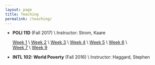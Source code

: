 ```yaml
---
layout: page
title: Teaching
permalink: /teaching/
---
```


* **POLI 11D** (Fall 2017) \\
Instructor:  Strom, Kaare

  [Week 1](/files/POLI11-Week1.pdf) \\
  [Week 2](/files/POLI11-Week2.pdf) \\
  [Week 3](/files/POLI11-Week3.pdf) \\
  [Week 4](/files/POLI11-Week4.pdf) \\
  [Week 5](/files/POLI11-Week5.pdf) \\
  [Week 6](/files/POLI11-Week6.pdf) \\  
  [Week 7](/files/POLI11-Week7.pdf) \\
  [Week 9](/files/POLI11-Week9.pdf)

* **INTL 102: World Poverty** (Fall 2016) \\
Instructor: Haggard, Stephen
